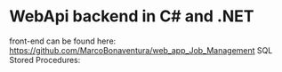 # WebApi backend in C# and .NET
front-end can be found here: https://github.com/MarcoBonaventura/web_app_Job_Management
SQL Stored Procedures:
